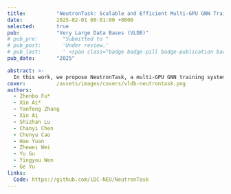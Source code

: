 ```yaml
---
title:          "NeutronTask: Scalable and Efficient Multi-GPU GNN Training with Task Parallelism"
date:           2025-02-01 00:01:00 +0800
selected:       true
pub:            "Very Large Data Bases (VLDB)"
# pub_pre:        "Submitted to "
# pub_post:       'Under review.'
# pub_last:       ' <span class="badge badge-pill badge-publication badge-success">Spotlight</span>'
pub_date:       "2025"

abstract: >-
  In this work, we propose NeutronTask, a multi-GPU GNN training system that adopts GNN task parallelism. Instead of partitioning the graph structure, NeutronTask partitions training tasks in each layer across different GPUs, which significantly reduces neighbor replication. 
cover:          /assets/images/covers/vldb-neutrontask.png
authors:
  - Zhenbo Fu*
  - Xin Ai*
  - Yanfeng Zhang
  - Xin Ai
  - Shizhan Lu
  - Chaoyi Chen
  - Chunyu Cao
  - Hao Yuan
  - Zhewei Wei
  - Yu Gu
  - Yingyou Wen
  - Ge Yu
links:
  Code: https://github.com/iDC-NEU/NeutronTask
---
```





